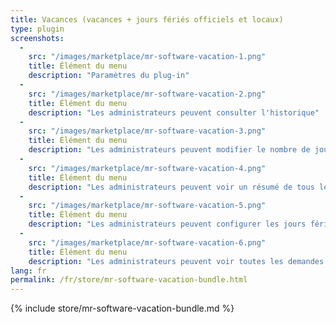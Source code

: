 ```yaml
---
title: Vacances (vacances + jours fériés officiels et locaux)
type: plugin
screenshots:
  - 
    src: "/images/marketplace/mr-software-vacation-1.png"
    title: Élément du menu
    description: "Paramètres du plug-in"
  - 
    src: "/images/marketplace/mr-software-vacation-2.png"
    title: Élément du menu
    description: "Les administrateurs peuvent consulter l'historique"
  - 
    src: "/images/marketplace/mr-software-vacation-3.png"
    title: Élément du menu
    description: "Les administrateurs peuvent modifier le nombre de jours de vacances par montant"
  - 
    src: "/images/marketplace/mr-software-vacation-4.png"
    title: Élément du menu
    description: "Les administrateurs peuvent voir un résumé de tous les jours de vacances"
  - 
    src: "/images/marketplace/mr-software-vacation-5.png"
    title: Élément du menu
    description: "Les administrateurs peuvent configurer les jours fériés/locaux"
  -
    src: "/images/marketplace/mr-software-vacation-6.png"
    title: Élément du menu
    description: "Les administrateurs peuvent voir toutes les demandes de vacances"
lang: fr
permalink: /fr/store/mr-software-vacation-bundle.html
---
```


{% include store/mr-software-vacation-bundle.md %}
